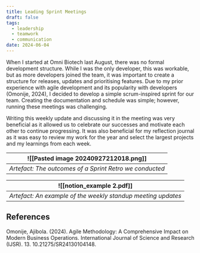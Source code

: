 ```yaml
---
title: Leading Sprint Meetings
draft: false
tags:
  - leadership
  - teamwork
  - communication
date: 2024-06-04
---
```

When I started at Omni Biotech last August, there was no formal development structure. While I was the only developer, this was workable, but as more developers joined the team, it was important to create a structure for releases, updates and prioritising features. Due to my prior experience with agile development and its popularity with developers (Omonije, 2024), I decided to develop a simple scrum-inspired sprint for our team. Creating the documentation and schedule was simple; however, running these meetings was challenging.



Writing this weekly update and discussing it in the meeting was very beneficial as it allowed us to celebrate our successes and motivate each other to continue progressing. It was also beneficial for my reflection journal as it was easy to review my work for the year and select the largest projects and my learnings from each week. 


|![[Pasted image 20240927212018.png]]|
|:--:|
|*Artefact: The outcomes of a Sprint Retro we conducted*|


|                  ![[notion_example 2.pdf]]                   |
| :----------------------------------------------------------: |
| *Artefact: An example of the weekly standup meeting updates* |



## References

Omonije, Ajibola. (2024). Agile Methodology: A Comprehensive Impact on Modern Business Operations. International Journal of Science and Research (IJSR). 13. 10.21275/SR24130104148. 